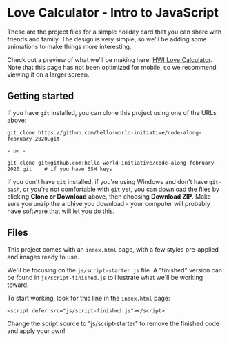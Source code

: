 # Love Calculator - Intro to JavaScript

These are the project files for a simple holiday card that you can share with friends and family. The design is very simple, so we'll be adding some animations to make things more interesting.

Check out a preview of what we'll be making here: [HWI Love Calculator](https://hwi-february-20.netlify.com/). Note that this page has not been optimized for mobile, so we recommend viewing it on a larger screen.

## Getting started

If you have `git` installed, you can clone this project using one of the URLs above:

```
git clone https://github.com/hello-world-initiative/code-along-february-2020.git

- or -

git clone git@github.com:hello-world-initiative/code-along-february-2020.git    # if you have SSH keys
```

If you don't have `git` installed, if you're using Windows and don't have `git-bash`, or you're not comfortable with `git` yet, you can download the files by clicking **Clone or Download** above, then choosing **Download ZIP**. Make sure you unzip the archive you download - your computer will probably have software that will let you do this.

## Files

This project comes with an `index.html` page, with a few styles pre-applied and images ready to use.

We'll be focusing on the `js/script-starter.js` file. A "finished" version can be found in `js/script-finished.js` to illustrate what we'll be working toward. 

To start working, look for this line in the `index.html` page:

```
<script defer src="js/script-finished.js"></script>
```

Change the script source to "js/script-starter" to remove the finished code and apply your own!
